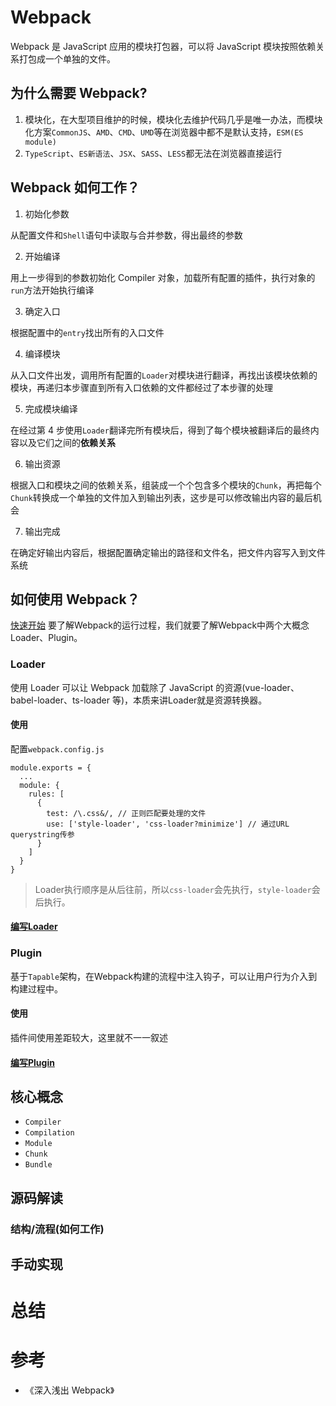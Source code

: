 # Webpack

Webpack 是 JavaScript 应用的模块打包器，可以将 JavaScript 模块按照依赖关系打包成一个单独的文件。

## 为什么需要 Webpack?

1. 模块化，在大型项目维护的时候，模块化去维护代码几乎是唯一办法，而模块化方案`CommonJS`、`AMD`、`CMD`、`UMD`等在浏览器中都不是默认支持，`ESM(ES module)`
2. `TypeScript`、`ES新语法`、`JSX`、`SASS`、`LESS`都无法在浏览器直接运行

## Webpack 如何工作？

1. 初始化参数

从配置文件和`Shell`语句中读取与合并参数，得出最终的参数

2. 开始编译

用上一步得到的参数初始化 Compiler 对象，加载所有配置的插件，执行对象的`run`方法开始执行编译

3. 确定入口

根据配置中的`entry`找出所有的入口文件

4. 编译模块

从入口文件出发，调用所有配置的`Loader`对模块进行翻译，再找出该模块依赖的模块，再递归本步骤直到所有入口依赖的文件都经过了本步骤的处理

5. 完成模块编译

在经过第 4 步使用`Loader`翻译完所有模块后，得到了每个模块被翻译后的最终内容以及它们之间的**依赖关系**

6. 输出资源

根据入口和模块之间的依赖关系，组装成一个个包含多个模块的`Chunk`，再把每个`Chunk`转换成一个单独的文件加入到输出列表，这步是可以修改输出内容的最后机会

7. 输出完成

在确定好输出内容后，根据配置确定输出的路径和文件名，把文件内容写入到文件系统

## 如何使用 Webpack？

[快速开始](./quickStart.md)
要了解Webpack的运行过程，我们就要了解Webpack中两个大概念Loader、Plugin。
### Loader

使用 Loader 可以让 Webpack 加载除了 JavaScript 的资源(vue-loader、babel-loader、ts-loader 等)，本质来讲Loader就是资源转换器。

#### 使用
配置`webpack.config.js`
```
module.exports = {
  ...
  module: {
    rules: [
      {
        test: /\.css&/, // 正则匹配要处理的文件
        use: ['style-loader', 'css-loader?minimize'] // 通过URL querystring传参
      }
    ]
  }
}
```
> Loader执行顺序是从后往前，所以`css-loader`会先执行，`style-loader`会后执行。
#### [编写Loader](./编写Loader/index.md)
### Plugin
基于`Tapable`架构，在Webpack构建的流程中注入钩子，可以让用户行为介入到构建过程中。
#### 使用
插件间使用差距较大，这里就不一一叙述
#### [编写Plugin](./编写Plugin/index.md)

## 核心概念
- `Compiler`
- `Compilation`
- `Module`
- `Chunk`
- `Bundle`
## 源码解读

### 结构/流程(如何工作)

## 手动实现

# 总结

# 参考

- 《深入浅出 Webpack》
